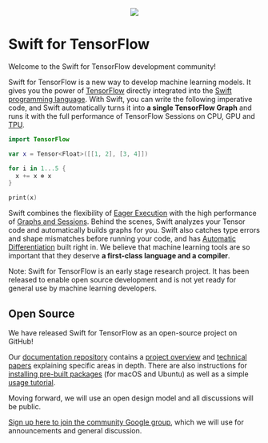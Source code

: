 <p align="center">
  <img src="../images/swift_tensorflow_logo.png">
</p>

# Swift for TensorFlow

Welcome to the Swift for TensorFlow development community!

Swift for TensorFlow is a new way to develop machine learning models. It
gives you the power of
[TensorFlow](programmers_guide/eager) directly
integrated into the [Swift programming language](https://swift.org/about).
With Swift, you can write the following imperative code, and Swift
automatically turns it into **a single TensorFlow Graph** and runs it
with the full performance of TensorFlow Sessions on CPU, GPU and
[TPU](https://cloud.google.com/tpu/docs/tpus).

```swift
import TensorFlow

var x = Tensor<Float>([[1, 2], [3, 4]])

for i in 1...5 {
  x += x ⊗ x
}

print(x)
```

Swift combines the flexibility of
[Eager Execution](programmers_guide/eager) with the
high performance of [Graphs and Sessions](programmers_guide/graphs).
Behind the scenes, Swift analyzes your Tensor code and automatically builds
graphs for you. Swift also catches type errors and shape mismatches before
running your code, and has [Automatic Differentiation](https://en.wikipedia.org/wiki/Automatic_differentiation)
built right in. We believe that machine learning tools are so important that
they deserve **a first-class language and a compiler**.

Note: Swift for TensorFlow is an early stage research project. It has been
released to enable open source development and is not yet ready for general use
by machine learning developers.

## Open Source

We have released Swift for TensorFlow as an open-source project on GitHub!

Our [documentation repository](https://github.com/tensorflow/swift) contains a
[project overview](https://github.com/tensorflow/swift/blob/master/docs/DesignOverview.md)
and [technical papers](https://github.com/tensorflow/swift/tree/master/docs)
explaining specific areas in depth. There are also instructions for [installing
pre-built packages](https://github.com/tensorflow/swift/blob/master/Installation.md)
(for macOS and Ubuntu) as well as a simple
[usage tutorial](https://github.com/tensorflow/swift/blob/master/Usage.md).

Moving forward, we will use an open design model and all discussions will be
public.

[Sign up here to join the community Google
group](https://groups.google.com/a/tensorflow.org/d/forum/swift), which we will
use for announcements and general discussion.
